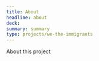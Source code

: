 ```yaml
---
title: About
headline: about
deck: 
summary: summary
type: projects/we-the-immigrants
---
```


About this project